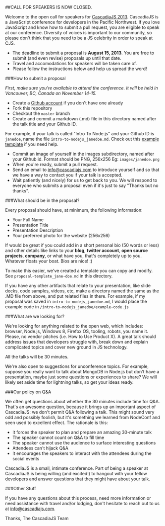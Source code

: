 ##CALL FOR SPEAKERS IS NOW CLOSED. 

Welcome to the open call for speakers for [CascadiaJS 2013][]. CascadiaJS is a JavaScript conference for developers in the Pacific Northwest. If you love JavaScript and know how to submit a pull request, you are eligible to speak at our conference. Diversity of voices is important to our community, so please don't think that you need to be a JS celebrity in order to speak at CJS.

* The deadline to submit a proposal is **August 15, 2013**. You are free to submit (and even revise) proposals up until that date. 
* Travel and accomodations for speakers will be taken care of.
* Please follow the instructions below and help us spread the word!

###How to submit a proposal

*First, make sure you're available to attend the conference. It will be held in Vancouver, BC, Canada on November 14-15.*

* Create a [Github account][] if you don't have one already
* Fork this repository
* Checkout the `master` branch
* Create and commit a markdown (.md) file in this directory named after the talk title and your Github ID.

For example, if your talk is called "Intro To Node.js" and your Github ID is `janedoe`, name the file `intro-to-nodejs_janedoe.md`. Check out this [example template][] if you need help.

* Commit an image of yourself in the images subdirectory, named after your Github id. Format should be PNG, 256x256 Eg: `images/janedoe.png`
* When you're ready, submit a pull request.
* Send an email to [info@cascadiajs.com][] to introduce yourself and so that we have a way to contact you if your talk is accepted.
* Wait patiently (and nicely) for us to get back to you. We will respond to everyone who submits a proposal even if it's just to say "Thanks but no thanks".

###What should be in the proposal?

Every proposal should have, at minimum, the following information: 

* Your Full Name
* Presentation Title
* Presentation Description
* Your preferred photo for the website (256x256)

If would be great if you could add in a short personal bio (50 words or less) and other details like links to your **blog**, **twitter account**, **open source projects**, **company**, or what have you, that's completely up to you. Whatever floats your boat. Bios are nice! :)

To make this easier, we've created a template you can copy and modify. See `proposal-template_jane-doe.md` in this directory.

If you have any other artifacts that relate to your presentation, like slide decks, code samples, videos, etc, make a directory named the same as the .MD file from above, and put related files in there. For example, if my proposal was saved in `intro-to-nodejs_janedoe.md`, I would place the example code in `/intro-to-nodejs_janedoe/example-code.js` 


###What are we looking for?

We're looking for anything related to the open web, which includes: browser, Node.js, Windows 8, Firefox OS, tooling, robots, you name it. Please, no vendor pitches (i.e. How to Use Product X). A great talk should address issues that developers struggle with, break down and explain complicated topics and cover new ground in JS technology. 

All the talks will be 30 minutes.

We're also open to suggestions for unconference topics. For example, suppose you really want to talk about MongoDB in Node.js but don't have a presentation, maybe just some questions or experiences to share? We will likely set aside time for lightning talks, so get your ideas ready.


###Our policy on Q&A

We often get questions about whether the 30 minutes include time for Q&A. That's an awesome question, because it brings up an important aspect of CascadiaJS: we don't permit Q&A following a talk. This might sound very odd and possibly foolish, but it's something we learned from NodeConf and seen used to excellent effect. The rationale is this:
* It forces the speaker to plan and prepare an amazing 30-minute talk 
* The speaker cannot count on Q&A to fill time
* The speaker cannot use the audience to surface interesting questions
* Attendees can't hijack Q&A
* It encourages the speakers to interact with the attendees during the social events

CascadiaJS is a small, intimate conference. Part of being a speaker at CascadiaJS is being willing (and excited!) to hangout with your fellow developers and answer questions that they might have about your talk. 

###Other Stuff

If you have any questions about this process, need more information or need assistance with travel and/or lodging, don't hesitate to reach out to us at [info@cascadiajs.com][].

Thanks,
The CascadiaJS Team

[CascadiaJS 2013]:http://2013.cascadiajs.com
[2013.cascadiajs.com]:http://2013.cascadiajs.com
[Github account]:http://github.com
[example template]:https://github.com/cascadiajs/2013.cascadiajs.com/blob/master/proposal-template_janedoe.md
[info@cascadiajs.com]:mailto:info@cascadiajs.com

